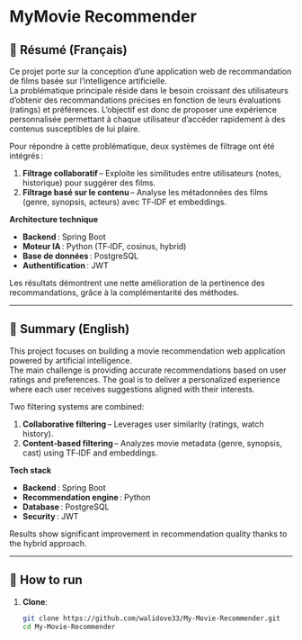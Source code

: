 # MyMovie Recommender

## 📝 Résumé (Français)
Ce projet porte sur la conception d’une application web de recommandation de films basée sur l’intelligence artificielle.  
La problématique principale réside dans le besoin croissant des utilisateurs d’obtenir des recommandations précises en fonction de leurs évaluations (ratings) et préférences. L’objectif est donc de proposer une expérience personnalisée permettant à chaque utilisateur d’accéder rapidement à des contenus susceptibles de lui plaire.

Pour répondre à cette problématique, deux systèmes de filtrage ont été intégrés :
1. **Filtrage collaboratif** – Exploite les similitudes entre utilisateurs (notes, historique) pour suggérer des films.  
2. **Filtrage basé sur le contenu** – Analyse les métadonnées des films (genre, synopsis, acteurs) avec TF‑IDF et embeddings.

**Architecture technique**  
- **Backend** : Spring Boot  
- **Moteur IA** : Python (TF‑IDF, cosinus, hybrid)  
- **Base de données** : PostgreSQL  
- **Authentification** : JWT  

Les résultats démontrent une nette amélioration de la pertinence des recommandations, grâce à la complémentarité des méthodes.

---

## 📝 Summary (English)
This project focuses on building a movie recommendation web application powered by artificial intelligence.  
The main challenge is providing accurate recommendations based on user ratings and preferences. The goal is to deliver a personalized experience where each user receives suggestions aligned with their interests.

Two filtering systems are combined:  
1. **Collaborative filtering** – Leverages user similarity (ratings, watch history).  
2. **Content-based filtering** – Analyzes movie metadata (genre, synopsis, cast) using TF‑IDF and embeddings.

**Tech stack**  
- **Backend** : Spring Boot  
- **Recommendation engine** : Python  
- **Database** : PostgreSQL  
- **Security** : JWT  

Results show significant improvement in recommendation quality thanks to the hybrid approach.

---

## 🚀 How to run

1. **Clone**:  
   ```bash
   git clone https://github.com/walidove33/My-Movie-Recommender.git
   cd My-Movie-Recommender
